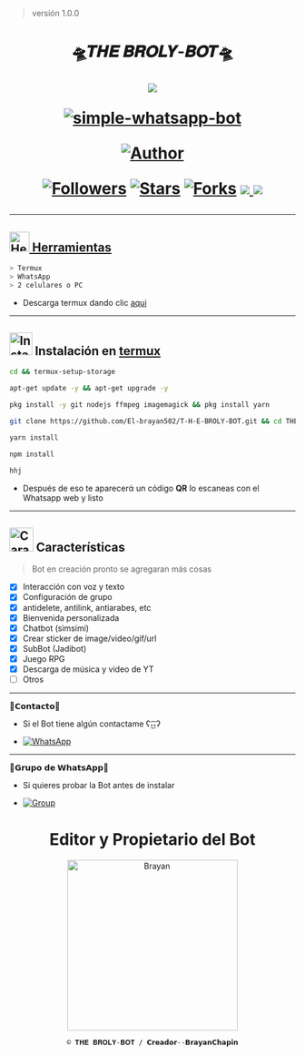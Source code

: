 > versión 1.0.0
<h1 align="center"> 🛸𝑻𝑯𝑬 𝑩𝑹𝑶𝑳𝒀-𝑩𝑶𝑻🛸
</p>
<p>
        <img src= "https://telegra.ph/file/e54a059908fa2e7a10199.jpg">
    </p>
    <p align="center">
        <a href="#"><img title="simple-whatsapp-bot" src="https://img.shields.io/badge/-SIMPLE--WHATSAPP--BOT-green?colorA=%23ff0000&colorB=%23017e40&style=for-the-badge"></a>
    </p>
    <p>
        <a href="https://github.com/El-brayan502"><img title="Author"    src="https://img.shields.io/badge/Author-Brayan502l-purple.svg?style=for-the-badge&logo=github"></a>
    </p>
    <p>
        <a href="https://github.com/El-brayan502/THE-BROLY---BOT"><img title="Followers" src="https://img.shields.io/github/followers/THE-BROLY?color=blue&style=flat-square"></a>
        <a href="https://github.com/El-brayan502/T-H-E-BROLY-BOT/stargazers/"><img title="Stars" src="https://img.shields.io/github/stars/StarlightsTeam/BROLY-BOT?color=red&style=flat-square"></a>
        <a href="https://https://github.com/El-brayan502/THE-BROLY---BOT/network/members"><img title="Forks" src="http://img.shields.io/github/forks/StarlightsTeam/BROLY-BOT?color=red&style=flat-square"></a>
        <a href="#"><img src="https://img.shields.io/badge/MANTENIMIENTO-SI-blue.svg"</a>
        <img src="https://img.shields.io/github/repo-size/Brayan502BROLY" /> <br>
   </p>
   <p>
</h1>

--------

## <img src="https://i0.wp.com/i230.photobucket.com/albums/ee124/joaclint/joaclint_istgud/ruedas.gif" alt="Herramientas" width="35" height="35"> Herramientas

```bash
> Termux
> WhatsApp
> 2 celulares o PC
```
- Descarga termux dando clic [aqui](https://f-droid.org/repo/com.termux_118.apk)

---------

## <img src="https://i.giphy.com/media/nWGRHBnAl5Kmc/giphy.gif" alt="Instalacion" width="40" height="40"> Instalación en [termux](https://f-droid.org/repo/com.termux_118.apk)

```bash
cd && termux-setup-storage
```

```bash
apt-get update -y && apt-get upgrade -y
```

```bash
pkg install -y git nodejs ffmpeg imagemagick && pkg install yarn 
```

```bash
git clone https://github.com/El-brayan502/T-H-E-BROLY-BOT.git && cd THE BROLY - BOT
```


```bash
yarn install
```


```bash
npm install
```

```bash
hhj
```

- Después de eso te aparecerά un código **QR** lo escaneas con el Whatsapp web y listo

---------

## <img src="https://i.pinimg.com/originals/73/69/6e/73696e022df7cd5cb3d999c6875361dd.gif" alt="Características" width="42" height="42"> Características

> Bot en creación pronto se agregaran más cosas 

- [x] Interacción con voz y texto
- [x] Configuración de grupo
- [x] antidelete, antilink, antiarabes, etc
- [x] Bienvenida personalizada
- [x] Chatbot (simsimi)
- [x] Crear sticker de image/video/gif/url
- [x] SubBot (Jadibot)
- [x] Juego RPG
- [x] Descarga de música y video de YT
- [ ] Otros

---------

🍁𝗖𝗼𝗻𝘁𝗮𝗰𝘁𝗼🍁

- Si el Bot tiene algún contactame ʕ˖͜͡˖ʔ

* <a href="https://wa.me/50231458537"><img alt="WhatsApp" src="https://img.shields.io/badge/WhatsApp-25D366?style=for-the-badge&logo=whatsapp&logoColor=white"/></a>

---------
💫𝗚𝗿𝘂𝗽𝗼 𝗱𝗲 𝗪𝗵𝗮𝘁𝘀𝗔𝗽𝗽💫


- Si quieres probar la Bot antes de instalar

* <a href="https://chat.whatsapp.com/LGyw9xekK82BlolSkbkISU"><img alt="Group" src="https://img.shields.io/badge/Group-25D366?style=for-the-badge&logo=whatsapp&logoColor=white"/></a>

<div align="center">
  <h1 align="center">Editor y Propietario del Bot</h1>

<a href="https://github.com/El-brayan502"><img src="https://telegra.ph/file/a8fada0d669afac23ce5d.jpg" width="300" height="300" alt="Brayan"/></a>

`© 𝐓𝐇𝐄 𝐁𝐑𝐎𝐋𝐘-𝐁𝐎𝐓 / 𝗖𝗿𝗲𝗮𝗱𝗼𝗿--𝗕𝗿𝗮𝘆𝗮𝗻𝗖𝗵𝗮𝗽𝗶𝗻`
